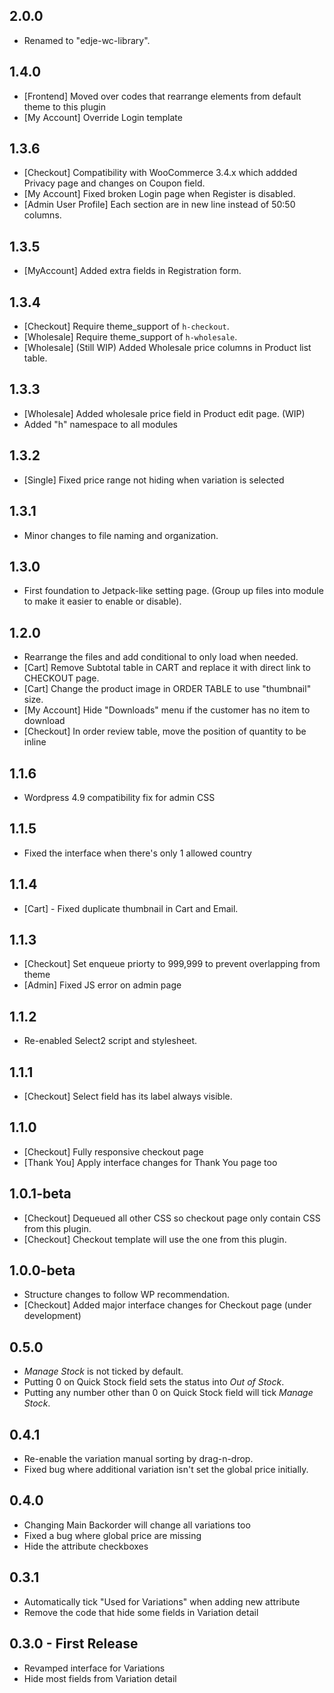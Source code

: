 ## 2.0.0

- Renamed to "edje-wc-library".

## 1.4.0

- [Frontend] Moved over codes that rearrange elements from default theme to this plugin
- [My Account] Override Login template

## 1.3.6

- [Checkout] Compatibility with WooCommerce 3.4.x which addded Privacy page and changes on Coupon field.
- [My Account] Fixed broken Login page when Register is disabled.
- [Admin User Profile] Each section are in new line instead of 50:50 columns.

## 1.3.5

- [MyAccount] Added extra fields in Registration form.

## 1.3.4

- [Checkout] Require theme_support of `h-checkout`.
- [Wholesale] Require theme_support of `h-wholesale`.
- [Wholesale] (Still WIP) Added Wholesale price columns in Product list table.

## 1.3.3

- [Wholesale] Added wholesale price field in Product edit page. (WIP)
- Added "h" namespace to all modules

## 1.3.2

- [Single] Fixed price range not hiding when variation is selected

## 1.3.1

- Minor changes to file naming and organization.

## 1.3.0

- First foundation to Jetpack-like setting page. (Group up files into module to make it easier to enable or disable).

## 1.2.0

- Rearrange the files and add conditional to only load when needed.
- [Cart] Remove Subtotal table in CART and replace it with direct link to CHECKOUT page.
- [Cart] Change the product image in ORDER TABLE to use "thumbnail" size.
- [My Account] Hide "Downloads" menu if the customer has no item to download
- [Checkout] In order review table, move the position of quantity to be inline

## 1.1.6

- Wordpress 4.9 compatibility fix for admin CSS

## 1.1.5

- Fixed the interface when there's only 1 allowed country

## 1.1.4

- [Cart] - Fixed duplicate thumbnail in Cart and Email.

## 1.1.3

- [Checkout] Set enqueue priorty to 999,999 to prevent overlapping from theme
- [Admin] Fixed JS error on admin page

## 1.1.2

- Re-enabled Select2 script and stylesheet.

## 1.1.1

- [Checkout] Select field has its label always visible.

## 1.1.0

- [Checkout] Fully responsive checkout page
- [Thank You] Apply interface changes for Thank You page too

## 1.0.1-beta

- [Checkout] Dequeued all other CSS so checkout page only contain CSS from this plugin.
- [Checkout] Checkout template will use the one from this plugin.

## 1.0.0-beta

- Structure changes to follow WP recommendation.
- [Checkout] Added major interface changes for Checkout page (under development)

## 0.5.0

- *Manage Stock* is not ticked by default.
- Putting 0 on Quick Stock field sets the status into *Out of Stock*.
- Putting any number other than 0 on Quick Stock field will tick *Manage Stock*.

## 0.4.1

- Re-enable the variation manual sorting by drag-n-drop.
- Fixed bug where additional variation isn't set the global price initially.

## 0.4.0

- Changing Main Backorder will change all variations too
- Fixed a bug where global price are missing
- Hide the attribute checkboxes

## 0.3.1

- Automatically tick "Used for Variations" when adding new attribute
- Remove the code that hide some fields in Variation detail

## 0.3.0 - First Release

- Revamped interface for Variations
- Hide most fields from Variation detail
